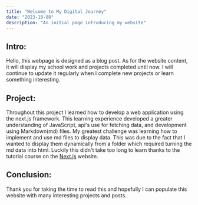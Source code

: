 ```yaml
---
title: "Welcome to My Digital Journey"
date: "2023-10-08"
description: "An initial page introducing my website"
---
```


## Intro:
Hello, this webpage is designed as a blog post. As for the website content, it will
display my school work and projects completed until now. I will continue to update it 
regularly when I complete new projects or learn something interesting.

## Project:
Throughout this project I learned how to develop a web application using the next.js framework.
This learning experience developed a greater understanding of JavaScript, api's use for
fetching data, and development using Markdown(md) files. My greatest challenge was learning how to implement
and use md files to display data. This was due to the fact that I wanted to display them dynamically
from a folder which required turning the md data into html. Luckily this didn't take too long to learn
thanks to the tutorial course on the [Next.js](https://nextjs.org/learn/foundations/about-nextjs?utm_source=next-site&utm_medium=navbar&utm_campaign=home)
website.

## Conclusion:
Thank you for taking the time to read this and hopefully I can populate this website with many interesting projects and posts.